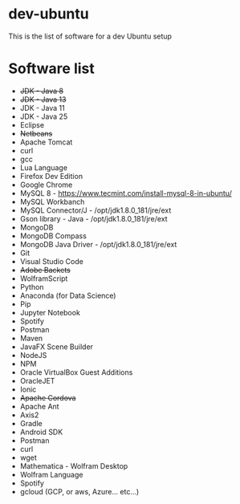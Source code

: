 # dev-ubuntu
This is the list of software for a dev Ubuntu setup

# Software list

- ~~JDK - Java 8~~
- ~~JDK - Java 13~~
- JDK - Java 11
- JDK - Java 25
- Eclipse
- ~~Netbeans~~
- Apache Tomcat
- curl
- gcc
- Lua Language
- Firefox Dev Edition
- Google Chrome
- MySQL 8 - https://www.tecmint.com/install-mysql-8-in-ubuntu/
- MySQL Workbanch
- MySQL Connector/J - /opt/jdk1.8.0_181/jre/ext
- Gson library - Java - /opt/jdk1.8.0_181/jre/ext
- MongoDB
- MongoDB Compass
- MongoDB Java Driver - /opt/jdk1.8.0_181/jre/ext
- Git
- Visual Studio Code
- ~~Adobe Backets~~
- WolframScript
- Python
- Anaconda (for Data Science)
- Pip
- Jupyter Notebook
- Spotify
- Postman
- Maven
- JavaFX Scene Builder
- NodeJS
- NPM
- Oracle VirtualBox Guest Additions
- OracleJET
- Ionic
- ~~Apache Cordova~~
- Apache Ant
- Axis2
- Gradle
- Android SDK
- Postman
- curl
- wget
- Mathematica - Wolfram Desktop
- Wolfram Language
- Spotify
- gcloud (GCP, or aws, Azure... etc...)

